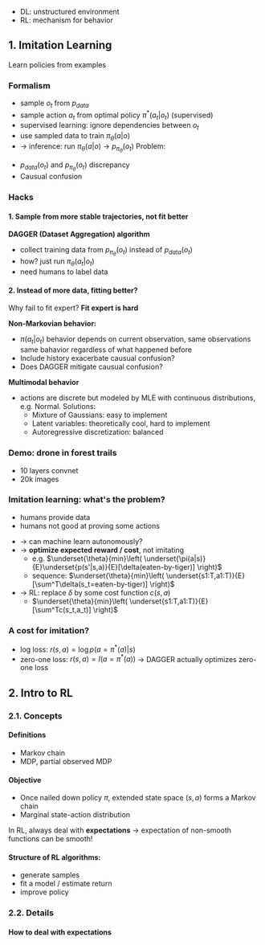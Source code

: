 * DL: unstructured environment
* RL: mechanism for behavior
## 1. Imitation Learning
Learn policies from examples
### Formalism
- sample $o_t$ from $p_{data}$
- sample action $a_t$ from optimal policy $\pi^*(a_t|o_t)$ (supervised)
- supervised learning: ignore dependencies between $o_t$
- use sampled data to train $\pi_\theta(a|o)$
- -> inference: run $\pi_\theta(a|o)$ -> $p_{\pi_\theta}(o_t)$
Problem: 
* $p_{data}(o_t)$ and $p_{\pi_\theta}(o_t)$  discrepancy
* Causual confusion
### Hacks
#### 1. Sample from more stable trajectories, not fit better

__DAGGER (Dataset Aggregation) algorithm__
* collect training data from $p_{\pi_\theta}(o_t)$ instead of $p_{data}(o_t)$
* how? just run $\pi_\theta(a_t|o_t)$
* need humans to label data
#### 2. Instead of more data, fitting better?
Why fail to fit expert?
__Fit expert is hard__

__Non-Markovian behavior:__ 
* $\pi(a_t|o_t)$ behavior depends on current observation, same observations same bahavior regardless of what happened before
* Include history exacerbate causual confusion?
* Does DAGGER mitigate causual confusion?

__Multimodal behavior__
* actions are discrete but modeled by MLE with continuous distributions, e.g. Normal. Solutions:
    * Mixture of Gaussians: easy to implement
    * Latent variables: theoretically cool, hard to implement
    * Autoregressive discretization: balanced
### Demo: drone in forest trails
* 10 layers convnet
* 20k images
### Imitation learning: what's the problem?
* humans provide data
* humans not good at proving some actions
- -> can machine learn autonomously?
- -> __optimize expected reward / cost__, not imitating
    - e.g. $\underset{\theta}{min}\left( \underset{\pi(a|s)}{E}\underset{p(s'|s,a)}{E}[\delta(eaten-by-tiger)] \right)$
    - sequence: $\underset{\theta}{min}\left( \underset{s1:T,a1:T)}{E}[\sum^T\delta(s_t=eaten-by-tiger)] \right)$
- -> RL: replace $\delta$ by some cost function $c(s,a)$
    - $\underset{\theta}{min}\left( \underset{s1:T,a1:T)}{E}[\sum^Tc(s_t,a_t)] \right)$
### A cost for imitation?
* log loss: $r(s,a)=\log p(a=\pi^*(a)|s)$
* zero-one loss: $r(s,a)=I(a=\pi^*(a))$
-> DAGGER actually optimizes zero-one loss
## 2. Intro to RL
### 2.1. Concepts
#### Definitions
* Markov chain
* MDP, partial observed MDP
#### Objective
* Once nailed down policy $\pi$, extended state space $(s,a)$ forms a Markov chain
* Marginal state-action distribution

In RL, always deal with __expectations__ -> expectation of non-smooth functions can be smooth!
#### Structure of RL algorithms:
* generate samples
* fit a model / estimate return
* improve policy
### 2.2. Details
#### How to deal with expectations